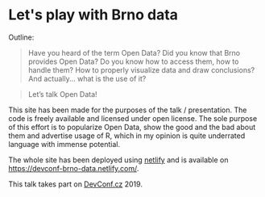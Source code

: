 # Let's play with Brno data

Outline:

> Have you heard of the term Open Data? Did you know that Brno provides Open Data?
  Do you know how to access them, how to handle them? How to properly visualize data and draw conclusions?
  And actually... what is the use of it?

> Let’s talk Open Data!

This site has been made for the purposes of the talk / presentation. The code is freely available and licensed under open license.
The sole purpose of this effort is to popularize Open Data, show the good and the bad about them and advertise usage of R, which in my opinion is quite underrated language with immense potential.

The whole site has been deployed using [netlify](https://app.netlify.com/) and is available on https://devconf-brno-data.netlify.com/.

This talk takes part on [DevConf.cz](https://devconf.info/en) 2019.
